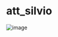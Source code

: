 # att_silvio
![image](https://github.com/user-attachments/assets/6ec6ed89-9da0-405f-8404-db87704977b2)
